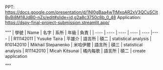 PPT: https://docs.google.com/presentation/d/1NI0gBaa4wTtMxoAR2xV3QCuSCItBvBi8M18JdB0-nZs/edit#slide=id.g2a8c3750c8b_0_48
Application: https://dspy-final-project-submission.streamlit.app/

"""
    | 學號 | Name | 名字 | 系所 | 年級 | 負責 |
    |  ----  | ----  | ----  | ----  | ----  |----  |
    | R11142011 | Yusuke Taira | 平雄介 | 語言所 | 碩二 | statistical analysis
    | R10142010 | Mikhail Stepanenko | 米哈伊爾 | 語言所 | 碩三 | statistical analysis
    | R11142010 | Micah Kitsunai | 橘内每歌 | 語言所 | 碩二 | create application

"""
